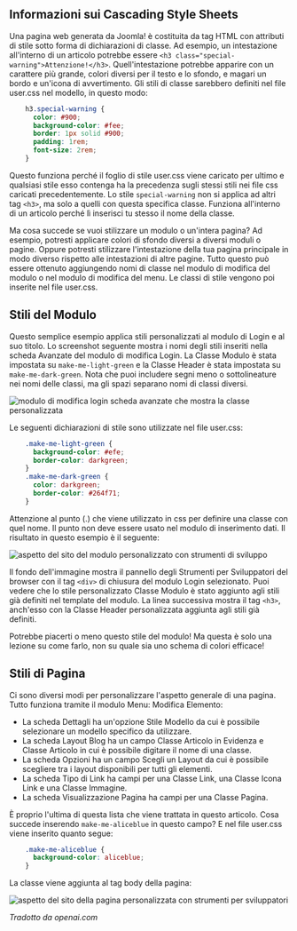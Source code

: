 <!-- Filename: J4.x:Module_and_Menu_Styles / Display title: Stili di Modulo e Menu  -->

## Informazioni sui Cascading Style Sheets

Una pagina web generata da Joomla! è costituita da tag HTML con attributi di stile sotto forma di dichiarazioni di classe. Ad esempio, un intestazione all'interno di un articolo potrebbe essere `<h3 class="special-warning">Attenzione!</h3>`. Quell'intestazione potrebbe apparire con un carattere più grande, colori diversi per il testo e lo sfondo, e magari un bordo e un'icona di avvertimento. Gli stili di classe sarebbero definiti nel file user.css nel modello, in questo modo:
```css
    h3.special-warning {
      color: #900;
      background-color: #fee;
      border: 1px solid #900;
      padding: 1rem;
      font-size: 2rem;
    }
```
Questo funziona perché il foglio di stile user.css viene caricato per ultimo e qualsiasi stile esso contenga ha la precedenza sugli stessi stili nei file css caricati precedentemente. Lo stile `special-warning` non si applica ad altri tag `<h3>`, ma solo a quelli con questa specifica classe. Funziona all'interno di un articolo perché lì inserisci tu stesso il nome della classe.

Ma cosa succede se vuoi stilizzare un modulo o un'intera pagina? Ad esempio, potresti applicare colori di sfondo diversi a diversi moduli o pagine. Oppure potresti stilizzare l'intestazione della tua pagina principale in modo diverso rispetto alle intestazioni di altre pagine. Tutto questo può essere ottenuto aggiungendo nomi di classe nel modulo di modifica del modulo o nel modulo di modifica del menu. Le classi di stile vengono poi inserite nel file user.css.

## Stili del Modulo

Questo semplice esempio applica stili personalizzati al modulo di Login e al suo titolo. Lo screenshot seguente mostra i nomi degli stili inseriti nella scheda Avanzate del modulo di modifica Login. La Classe Modulo è stata impostata su `make-me-light-green` e la Classe Header è stata impostata su `make-me-dark-green`. Nota che puoi includere segni meno o sottolineature nei nomi delle classi, ma gli spazi separano nomi di classi diversi.

![modulo di modifica login scheda avanzate che mostra la classe personalizzata](../../../en/images/templates/templates-edit-module-style.png)

Le seguenti dichiarazioni di stile sono utilizzate nel file user.css:
```css
    .make-me-light-green {
      background-color: #efe;
      border-color: darkgreen;
    }
    .make-me-dark-green {
      color: darkgreen;
      border-color: #264f71;
    }
```
Attenzione al punto (.) che viene utilizzato in css per definire una classe con quel nome. Il punto non deve essere usato nel modulo di inserimento dati. Il risultato in questo esempio è il seguente:

![aspetto del sito del modulo personalizzato con strumenti di sviluppo](../../../en/images/templates/templates-edit-module-style-result.png)

Il fondo dell'immagine mostra il pannello degli Strumenti per Sviluppatori del browser con il tag `<div>` di chiusura del modulo Login selezionato. Puoi vedere che lo stile personalizzato Classe Modulo è stato aggiunto agli stili già definiti nel template del modulo. La linea successiva mostra il tag `<h3>`, anch'esso con la Classe Header personalizzata aggiunta agli stili già definiti.

Potrebbe piacerti o meno questo stile del modulo! Ma questa è solo una lezione su come farlo, non su quale sia uno schema di colori efficace!

## Stili di Pagina

Ci sono diversi modi per personalizzare l'aspetto generale di una pagina.
Tutto funziona tramite il modulo Menu: Modifica Elemento:

- La scheda Dettagli ha un'opzione Stile Modello da cui è possibile selezionare
  un modello specifico da utilizzare.
- La scheda Layout Blog ha un campo Classe Articolo in Evidenza e Classe Articolo
  in cui è possibile digitare il nome di una classe.
- La scheda Opzioni ha un campo Scegli un Layout da cui è possibile scegliere
  tra i layout disponibili per tutti gli elementi.
- La scheda Tipo di Link ha campi per una Classe Link, una Classe Icona Link e
  una Classe Immagine.
- La scheda Visualizzazione Pagina ha campi per una Classe Pagina.

È proprio l'ultima di questa lista che viene trattata in questo articolo. Cosa
succede inserendo `make-me-aliceblue` in questo campo? E nel file user.css viene inserito quanto segue:
```css
    .make-me-aliceblue {
      background-color: aliceblue;
    }
```
La classe viene aggiunta al tag body della pagina:

![aspetto del sito della pagina personalizzata con strumenti per sviluppatori](../../../en/images/templates/templates-edit-page-class-result.png)

*Tradotto da openai.com*

